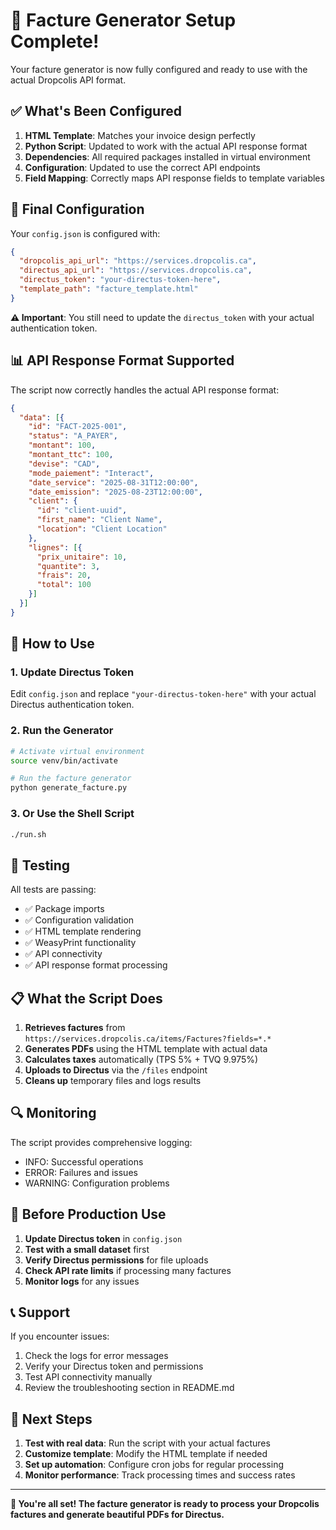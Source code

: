 # 🎉 Facture Generator Setup Complete!

Your facture generator is now fully configured and ready to use with the actual Dropcolis API format.

## ✅ What's Been Configured

1. **HTML Template**: Matches your invoice design perfectly
2. **Python Script**: Updated to work with the actual API response format
3. **Dependencies**: All required packages installed in virtual environment
4. **Configuration**: Updated to use the correct API endpoints
5. **Field Mapping**: Correctly maps API response fields to template variables

## 🔧 Final Configuration

Your `config.json` is configured with:
```json
{
  "dropcolis_api_url": "https://services.dropcolis.ca",
  "directus_api_url": "https://services.dropcolis.ca",
  "directus_token": "your-directus-token-here",
  "template_path": "facture_template.html"
}
```

**⚠️ Important**: You still need to update the `directus_token` with your actual authentication token.

## 📊 API Response Format Supported

The script now correctly handles the actual API response format:

```json
{
  "data": [{
    "id": "FACT-2025-001",
    "status": "A_PAYER",
    "montant": 100,
    "montant_ttc": 100,
    "devise": "CAD",
    "mode_paiement": "Interact",
    "date_service": "2025-08-31T12:00:00",
    "date_emission": "2025-08-23T12:00:00",
    "client": {
      "id": "client-uuid",
      "first_name": "Client Name",
      "location": "Client Location"
    },
    "lignes": [{
      "prix_unitaire": 10,
      "quantite": 3,
      "frais": 20,
      "total": 100
    }]
  }]
}
```

## 🚀 How to Use

### 1. Update Directus Token
Edit `config.json` and replace `"your-directus-token-here"` with your actual Directus authentication token.

### 2. Run the Generator
```bash
# Activate virtual environment
source venv/bin/activate

# Run the facture generator
python generate_facture.py
```

### 3. Or Use the Shell Script
```bash
./run.sh
```

## 🧪 Testing

All tests are passing:
- ✅ Package imports
- ✅ Configuration validation
- ✅ HTML template rendering
- ✅ WeasyPrint functionality
- ✅ API connectivity
- ✅ API response format processing

## 📋 What the Script Does

1. **Retrieves factures** from `https://services.dropcolis.ca/items/Factures?fields=*.*`
2. **Generates PDFs** using the HTML template with actual data
3. **Calculates taxes** automatically (TPS 5% + TVQ 9.975%)
4. **Uploads to Directus** via the `/files` endpoint
5. **Cleans up** temporary files and logs results

## 🔍 Monitoring

The script provides comprehensive logging:
- INFO: Successful operations
- ERROR: Failures and issues
- WARNING: Configuration problems

## 🚨 Before Production Use

1. **Update Directus token** in `config.json`
2. **Test with a small dataset** first
3. **Verify Directus permissions** for file uploads
4. **Check API rate limits** if processing many factures
5. **Monitor logs** for any issues

## 📞 Support

If you encounter issues:
1. Check the logs for error messages
2. Verify your Directus token and permissions
3. Test API connectivity manually
4. Review the troubleshooting section in README.md

## 🎯 Next Steps

1. **Test with real data**: Run the script with your actual factures
2. **Customize template**: Modify the HTML template if needed
3. **Set up automation**: Configure cron jobs for regular processing
4. **Monitor performance**: Track processing times and success rates

---

**🎉 You're all set! The facture generator is ready to process your Dropcolis factures and generate beautiful PDFs for Directus.**

